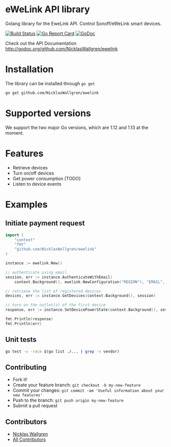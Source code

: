 # eWeLink API library

Golang library for the EweLink API. Control Sonoff/eWeLink smart devices.

[![Build Status](https://travis-ci.org/NicklasWallgren/ewelink.svg?branch=master)](https://travis-ci.org/NicklasWallgren/ewelink)
[![Go Report Card](https://goreportcard.com/badge/github.com/stretchr/testify)](https://goreportcard.com/report/github.com/NicklasWallgren/ewelink)
[![GoDoc](https://godoc.org/github.com/NicklasWallgren/ewelink?status.svg)](https://godoc.org/github.com/NicklasWallgren/ewelink) 

Check out the API Documentation http://godoc.org/github.com/NicklasWallgren/ewelink

# Installation
The library can be installed through `go get` 
```bash
go get github.com/NicklasWallgren/ewelink
```

# Supported versions
We support the two major Go versions, which are 1.12 and 1.13 at the moment.

# Features
- Retrieve devices
- Turn on/off devices
- Get power consumption [TODO]
- Listen to device events

# Examples 

## Initiate payment request
```go
import (
    "context"
    "fmt"
    "github.com/NicklasWallgren/ewelink"
)

instance := ewelink.New()

// authenticate using email
session, err := instance.AuthenticateWithEmail(
	context.Background(), ewelink.NewConfiguration("REGION"), "EMAIL", "PASSWORD")

// retrieve the list of registered devices
devices, err := instance.GetDevices(context.Background(), session)

// turn on the outlet(s) of the first device
response, err := instance.SetDevicePowerState(context.Background(), session, &devices.Devicelist[0], true)

fmt.Println(response)
fmt.Println(err)
```

## Unit tests
```bash
go test -v -race $(go list ./... | grep -v vendor)
```

## Contributing
  - Fork it!
  - Create your feature branch: `git checkout -b my-new-feature`
  - Commit your changes: `git commit -am 'Useful information about your new features'`
  - Push to the branch: `git push origin my-new-feature`
  - Submit a pull request

## Contributors
  - [Nicklas Wallgren](https://github.com/NicklasWallgren)
  - [All Contributors][link-contributors]

[link-contributors]: ../../contributors